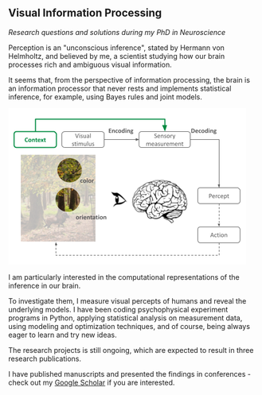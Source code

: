 ## Visual Information Processing

_Research questions and solutions during my PhD in Neuroscience_

<!-- ### Inference in visual information processing -->

Perception is an "unconscious inference", stated by Hermann von Helmholtz, and believed by me, a scientist studying how our brain processes rich and ambiguous visual information.

It seems that, from the perspective of information processing, the brain is an information processor that never rests and implements statistical inference, for example, using Bayes rules and joint models.

![](/images/research_illustration.png)

<!-- ### My interests and works -->

I am particularly interested in the computational representations of the inference in our brain. 

To investigate them, I measure visual percepts of humans and reveal the underlying models. I have been coding psychophysical experiment programs in Python, applying statistical analysis on measurement data, using modeling and optimization techniques, and of course, being always eager to learn and try new ideas.

<!-- ### Outcomes -->
The research projects is still ongoing, which are expected to result in three research publications. 

I have published manuscripts and presented the findings in conferences - check out my [Google Scholar](https://scholar.google.com/citations?hl=en&user=FD3M8jEAAAAJ&view_op=list_works&sortby=pubdate) if you are interested.


